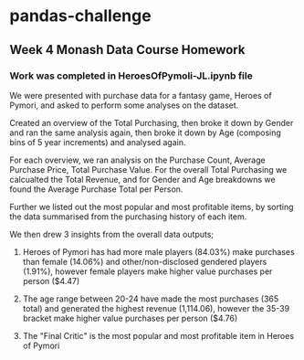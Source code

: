 # pandas-challenge
## Week 4 Monash Data Course Homework

### Work was completed in HeroesOfPymoli-JL.ipynb file

We were presented with purchase data for a fantasy game, Heroes of Pymori, and asked to perform some analyses on the dataset.

Created an overview of the Total Purchasing, then broke it down by Gender and ran the same analysis again, then broke it down by Age (composing bins of 5 year increments) and analysed again.

For each overview, we ran analysis on the Purchase Count, Average Purchase Price, Total Purchase Value. For the overall Total Purchasing we calcualted the Total Revenue, and for Gender and Age breakdowns we found the Average Purchase Total per Person.

Further we listed out the most popular and most profitable items, by sorting the data summarised from the purchasing history of each item.

We then drew 3 insights from the overall data outputs;
  1. Heroes of Pymori has had more male players (84.03%) make purchases than female (14.06%) and other/non-disclosed gendered players (1.91%), however female players make higher value purchases per person ($4.47)

  2. The age range between 20-24 have made the most purchases (365 total) and generated the highest revenue (1,114.06), however the 35-39 bracket make higher value purchases per person ($4.76)

  3. The "Final Critic" is the most popular and most profitable item in Heroes of Pymori
